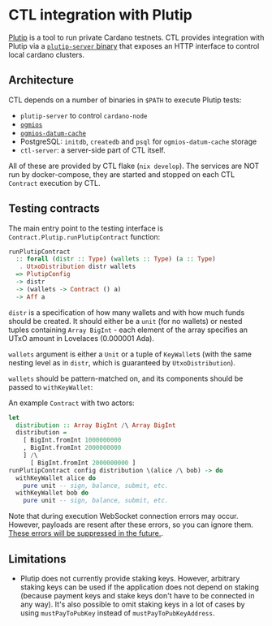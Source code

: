 # CTL integration with Plutip

[Plutip](https://github.com/mlabs-haskell/plutip) is a tool to run private Cardano testnets. CTL provides integration with Plutip via a [`plutip-server` binary](https://github.com/mlabs-haskell/plutip/pull/79) that exposes an HTTP interface to control local cardano clusters.

## Architecture

CTL depends on a number of binaries in `$PATH` to execute Plutip tests:

- `plutip-server` to control `cardano-node`
- [`ogmios`](https://ogmios.dev/)
- [`ogmios-datum-cache`](https://github.com/mlabs-haskell/ogmios-datum-cache)
- PostgreSQL: `initdb`, `createdb` and `psql` for `ogmios-datum-cache` storage
- `ctl-server`: a server-side part of CTL itself.

All of these are provided by CTL flake (`nix develop`). The services are NOT run by docker-compose, they are started and stopped on each CTL `Contract` execution by CTL.

## Testing contracts

The main entry point to the testing interface is `Contract.Plutip.runPlutipContract` function:

```purescript
runPlutipContract
  :: forall (distr :: Type) (wallets :: Type) (a :: Type)
   . UtxoDistribution distr wallets
  => PlutipConfig
  -> distr
  -> (wallets -> Contract () a)
  -> Aff a
```

`distr` is a specification of how many wallets and with how much funds should be created. It should either be a `unit` (for no wallets) or nested tuples containing `Array BigInt` - each element of the array specifies an UTxO amount in Lovelaces (0.000001 Ada).

`wallets` argument is either a `Unit` or a tuple of `KeyWallet`s (with the same nesting level as in `distr`, which is guaranteed by `UtxoDistribution`).

`wallets` should be pattern-matched on, and its components should be passed to `withKeyWallet`:

An example `Contract` with two actors:

```purescript
let
  distribution :: Array BigInt /\ Array BigInt
  distribution =
    [ BigInt.fromInt 1000000000
    , BigInt.fromInt 2000000000
    ] /\
      [ BigInt.fromInt 2000000000 ]
runPlutipContract config distribution \(alice /\ bob) -> do
  withKeyWallet alice do
    pure unit -- sign, balance, submit, etc.
  withKeyWallet bob do
    pure unit -- sign, balance, submit, etc.
```

Note that during execution WebSocket connection errors may occur. However, payloads are resent after these errors, so you can ignore them. [These errors will be suppressed in the future.](https://github.com/Plutonomicon/cardano-transaction-lib/issues/670).

## Limitations

- Plutip does not currently provide staking keys. However, arbitrary staking keys can be used if the application does not depend on staking (because payment keys and stake keys don't have to be connected in any way). It's also possible to omit staking keys in a lot of cases by using `mustPayToPubKey` instead of `mustPayToPubKeyAddress`.
